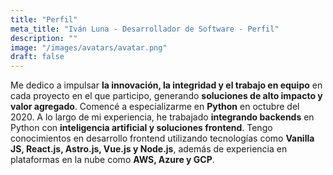 ```yaml
---
title: "Perfil"
meta_title: "Iván Luna - Desarrollador de Software - Perfil"
description: ""
image: "/images/avatars/avatar.png"
draft: false
---
```

 
Me dedico a impulsar **la innovación, la integridad y el trabajo en equipo** en cada proyecto en el que participo, generando **soluciones de alto impacto y valor agregado**. Comencé a especializarme en **Python** en octubre del 2020. A lo largo de mi experiencia, he trabajado **integrando backends** en Python con **inteligencia artificial y soluciones frontend**. Tengo conocimientos en desarrollo frontend utilizando tecnologías como **Vanilla JS, React.js, Astro.js, Vue.js y Node.js**, además de experiencia en plataformas en la nube como **AWS, Azure y GCP**.
